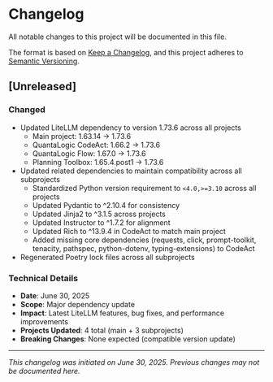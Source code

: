 # Changelog

All notable changes to this project will be documented in this file.

The format is based on [Keep a Changelog](https://keepachangelog.com/en/1.0.0/),
and this project adheres to [Semantic Versioning](https://semver.org/spec/v2.0.0.html).

## [Unreleased]

### Changed
- Updated LiteLLM dependency to version 1.73.6 across all projects
  - Main project: 1.63.14 → 1.73.6
  - QuantaLogic CodeAct: 1.66.2 → 1.73.6
  - QuantaLogic Flow: 1.67.0 → 1.73.6
  - Planning Toolbox: 1.65.4.post1 → 1.73.6
- Updated related dependencies to maintain compatibility across all subprojects
  - Standardized Python version requirement to `<4.0,>=3.10` across all projects
  - Updated Pydantic to ^2.10.4 for consistency
  - Updated Jinja2 to ^3.1.5 across projects
  - Updated Instructor to ^1.7.2 for alignment
  - Updated Rich to ^13.9.4 in CodeAct to match main project
  - Added missing core dependencies (requests, click, prompt-toolkit, tenacity, pathspec, python-dotenv, typing-extensions) to CodeAct
- Regenerated Poetry lock files across all subprojects

### Technical Details
- **Date**: June 30, 2025
- **Scope**: Major dependency update
- **Impact**: Latest LiteLLM features, bug fixes, and performance improvements
- **Projects Updated**: 4 total (main + 3 subprojects)
- **Breaking Changes**: None expected (compatible version update)

---

*This changelog was initiated on June 30, 2025. Previous changes may not be documented here.*
